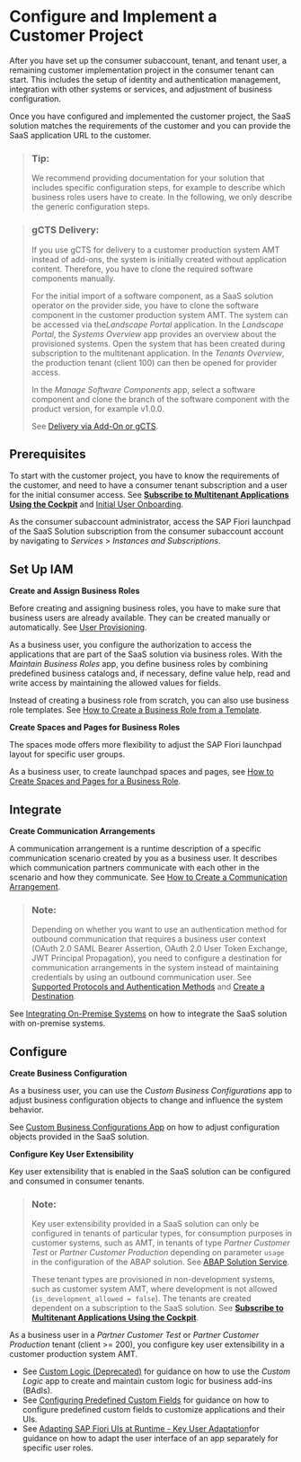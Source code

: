 <!-- loio363d2ea033b14ecfa5c67cf8d3e7cb01 -->

# Configure and Implement a Customer Project

After you have set up the consumer subaccount, tenant, and tenant user, a remaining customer implementation project in the consumer tenant can start. This includes the setup of identity and authentication management, integration with other systems or services, and adjustment of business configuration.

Once you have configured and implemented the customer project, the SaaS solution matches the requirements of the customer and you can provide the SaaS application URL to the customer.

> ### Tip:  
> We recommend providing documentation for your solution that includes specific configuration steps, for example to describe which business roles users have to create. In the following, we only describe the generic configuration steps.

> ### gCTS Delivery:  
> If you use gCTS for delivery to a customer production system AMT instead of add-ons, the system is initially created without application content. Therefore, you have to clone the required software components manually.
> 
> For the initial import of a software component, as a SaaS solution operator on the provider side, you have to clone the software component in the customer production system AMT. The system can be accessed via the*Landscape Portal* application. In the *Landscape Portal*, the *Systems Overview* app provides an overview about the provisioned systems. Open the system that has been created during subscription to the multitenant application. In the *Tenants Overview*, the production tenant \(client 100\) can then be opened for provider access.
> 
> In the *Manage Software Components* app, select a software component and clone the branch of the software component with the product version, for example v1.0.0.
> 
> See [Delivery via Add-On or gCTS](delivery-via-add-on-or-gcts-438d7eb.md#loio438d7ebfdc4a41de82dcdb156f01857e).



<a name="loio363d2ea033b14ecfa5c67cf8d3e7cb01__section_g5z_xcp_drb"/>

## Prerequisites

To start with the customer project, you have to know the requirements of the customer, and need to have a consumer tenant subscription and a user for the initial consumer access. See [**Subscribe to Multitenant Applications Using the Cockpit**](https://help.sap.com/docs/BTP/65de2977205c403bbc107264b8eccf4b/7a3e39622be14413b2a4df7c02ca1170.html) and [Initial User Onboarding](order-and-provide-975bd3e.md#loio4a9c5011922847ac91db165c78656149).

As the consumer subaccount administrator, access the SAP Fiori launchpad of the SaaS Solution subscription from the consumer subaccount account by navigating to *Services* \> *Instances and Subscriptions*.



<a name="loio363d2ea033b14ecfa5c67cf8d3e7cb01__section_t3j_g2p_wqb"/>

## Set Up IAM

**Create and Assign Business Roles**

Before creating and assigning business roles, you have to make sure that business users are already available. They can be created manually or automatically. See [User Provisioning](user-provisioning-ef52a68.md).

As a business user, you configure the authorization to access the applications that are part of the SaaS solution via business roles. With the *Maintain Business Roles* app, you define business roles by combining predefined business catalogs and, if necessary, define value help, read and write access by maintaining the allowed values for fields.

Instead of creating a business role from scratch, you can also use business role templates. See [How to Create a Business Role from a Template](../50-administration-and-ops/how-to-create-a-business-role-from-a-template-ec310a8.md).

**Create Spaces and Pages for Business Roles**

The spaces mode offers more flexibility to adjust the SAP Fiori launchpad layout for specific user groups.

As a business user, to create launchpad spaces and pages, see [How to Create Spaces and Pages for a Business Role](../50-administration-and-ops/how-to-create-spaces-and-pages-for-a-business-role-18cdb97.md).



<a name="loio363d2ea033b14ecfa5c67cf8d3e7cb01__section_pxn_j2p_wqb"/>

## Integrate

**Create Communication Arrangements**

A communication arrangement is a runtime description of a specific communication scenario created by you as a business user. It describes which communication partners communicate with each other in the scenario and how they communicate. See [How to Create a Communication Arrangement](../50-administration-and-ops/how-to-create-a-communication-arrangement-a0771f6.md).

> ### Note:  
> Depending on whether you want to use an authentication method for outbound communication that requires a business user context \(OAuth 2.0 SAML Bearer Assertion, OAuth 2.0 User Token Exchange, JWT Principal Propagation\), you need to configure a destination for communication arrangements in the system instead of maintaining credentials by using an outbound communication user. See [Supported Protocols and Authentication Methods](supported-protocols-and-authentication-methods-437e9d4.md) and [Create a Destination](create-a-destination-3fa7934.md).

See [Integrating On-Premise Systems](integrating-on-premise-systems-c95327f.md) on how to integrate the SaaS solution with on-premise systems.



<a name="loio363d2ea033b14ecfa5c67cf8d3e7cb01__section_urg_l2p_wqb"/>

## Configure

**Create Business Configuration**

As a business user, you can use the *Custom Business Configurations* app to adjust business configuration objects to change and influence the system behavior.

See [Custom Business Configurations App](../50-administration-and-ops/custom-business-configurations-app-76384d8.md) on how to adjust configuration objects provided in the SaaS solution.



**Configure Key User Extensibility**

Key user extensibility that is enabled in the SaaS solution can be configured and consumed in consumer tenants.

> ### Note:  
> Key user extensibility provided in a SaaS solution can only be configured in tenants of particular types, for consumption purposes in customer systems, such as AMT, in tenants of type *Partner Customer Test* or *Partner Customer Production* depending on parameter `usage` in the configuration of the ABAP solution. See [ABAP Solution Service](abap-solution-service-1697387.md).
> 
> These tenant types are provisioned in non-development systems, such as customer system AMT, where development is not allowed \(`is_development_allowed = false`\). The tenants are created dependent on a subscription to the SaaS solution. See [**Subscribe to Multitenant Applications Using the Cockpit**](https://help.sap.com/docs/BTP/65de2977205c403bbc107264b8eccf4b/7a3e39622be14413b2a4df7c02ca1170.html).

As a business user in a *Partner Customer Test* or *Partner Customer Production* tenant \(client \>= 200\), you configure key user extensibility in a customer production system AMT.

-   See [Custom Logic \(Deprecated\)](../50-administration-and-ops/custom-logic-deprecated-05880c7.md) for guidance on how to use the *Custom Logic* app to create and maintain custom logic for business add-ins \(BAdIs\).
-   See [Configuring Predefined Custom Fields](../50-administration-and-ops/configuring-predefined-custom-fields-0033cbc.md) for guidance on how to configure predefined custom fields to customize applications and their UIs.
-   See [Adapting SAP Fiori UIs at Runtime - Key User Adaptation](https://help.sap.com/docs/btp/sap-fiori-launchpad-for-sap-btp-abap-environment/adapting-sap-fiori-uis-at-runtime-key-user-adaptation?version=Cloud)for guidance on how to adapt the user interface of an app separately for specific user roles.


